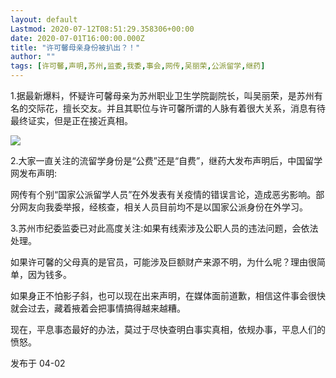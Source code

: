 ```yaml
---
layout: default
Lastmod: 2020-07-12T08:51:29.358306+00:00
date: 2020-07-01T16:00:00.000Z
title: "许可馨母亲身份被扒出？！"
author: ""
tags: [许可馨,声明,苏州,监委,我委,事会,网传,吴丽荣,公派留学,继药]
---
```


1.据最新爆料，怀疑许可馨母亲为苏州职业卫生学院副院长，叫吴丽荣，是苏州有名的交际花，擅长交友。并且其职位与许可馨所谓的人脉有着很大关系，消息有待最终证实，但是正在接近真相。

![](https://images.weserv.nl/?url=https%3A//pic4.zhimg.com/v2-85b9c5cc6c42f0d42a1ce822c25669a2_b.jpg)

2.大家一直关注的流留学身份是“公费”还是“自费”，继药大发布声明后，中国留学网发布声明:

网传有个别“国家公派留学人员”在外发表有关疫情的错误言论，造成恶劣影响。部分网友向我委举报，经核查，相关人员目前均不是以国家公派身份在外学习。

3.苏州市纪委监委已对此高度关注:如果有线索涉及公职人员的违法问题，会依法处理。

如果许可馨的父母真的是官员，可能涉及巨额财产来源不明，为什么呢？理由很简单，因为钱多。

如果身正不怕影子斜，也可以现在出来声明，在媒体面前道歉，相信这件事会很快就会过去，藏着掖着会把事情搞得越来越糟。

现在，平息事态最好的办法，莫过于尽快查明白事实真相，依规办事，平息人们的愤怒。

发布于 04-02

